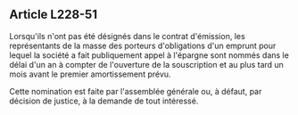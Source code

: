 Article L228-51
----
Lorsqu'ils n'ont pas été désignés dans le contrat d'émission, les représentants
de la masse des porteurs d'obligations d'un emprunt pour lequel la société a
fait publiquement appel à l'épargne sont nommés dans le délai d'un an à compter
de l'ouverture de la souscription et au plus tard un mois avant le premier
amortissement prévu.

Cette nomination est faite par l'assemblée générale ou, à défaut, par décision
de justice, à la demande de tout intéressé.
